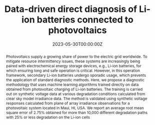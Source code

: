 ---
title: "Data-driven direct diagnosis of Li-ion batteries connected to photovoltaics"
authors:
- Matthieu Dubarry
- admin
- Dax Matthews
author_notes:
- "Equal contribution"
- "Equal contribution"
date: "2023-05-30T00:00:00Z"
doi: ""

# Schedule page publish date (NOT publication's date).
publishDate: "2023-05-30T00:00:00Z"

# Publication type.
# Legend: 0 = Uncategorized; 1 = Conference paper; 2 = Journal article;
# 3 = Preprint / Working Paper; 4 = Report; 5 = Book; 6 = Book section;
# 7 = Thesis; 8 = Patent
publication_types: ["2"]

# Publication name and optional abbreviated publication name.
publication: "*Nature Communications*"
publication_short: ""

abstract: Photovoltaics supply a growing share of power to the electric grid worldwide. To mitigate resource intermittency issues, these systems are increasingly being paired with electrochemical energy storage devices, e.g., Li-ion batteries, for which ensuring long and safe operation is critical. However, in this operation framework, secondary Li-ion batteries undergo sporadic usage, which prevents the application of standard diagnostic methods. Here, we propose a diagnostic methodology that uses machine learning algorithms trained directly on data obtained from photovoltaic charging of Li-ion batteries. The training is carried out on synthetic voltage data at various degradation conditions calculated from clear sky model irradiance data. The method is validated using synthetic voltage responses calculated from plane of array irradiance observations for a photovoltaic system located in Maui, HI, USA. We report an average root mean square error of 2.75% obtained for more than 10,000 different degradation paths with 25% or less degradation on the Li-ion cells


# Summary. An optional shortened abstract.
summary: This work proposes a new methodology for opportunistic diagnosis using machine learning algorithms trained directly on photovoltaic battery charging data.

tags:
- Source Themes
featured: false

# links:
# - name: ""
#   url: ""
url_pdf: https://www.nature.com/articles/s41467-023-38895-7
url_code: https://github.com/NahuelCostaCortez/PVDiagnosis
url_dataset: ''
url_poster: ''
url_project: ''
url_slides: ''
url_source: ''
url_video: ''

# Featured image
# To use, add an image named `featured.jpg/png` to your page's folder. 
image:
  caption: ''
  focal_point: ""
  preview_only: false

# Associated Projects (optional).
#   Associate this publication with one or more of your projects.
#   Simply enter your project's folder or file name without extension.
#   E.g. `internal-project` references `content/project/internal-project/index.md`.
#   Otherwise, set `projects: []`.
projects: [Li-ion]

# Slides (optional).
#   Associate this publication with Markdown slides.
#   Simply enter your slide deck's filename without extension.
#   E.g. `slides: "example"` references `content/slides/example/index.md`.
#   Otherwise, set `slides: ""`.
slides: 
---